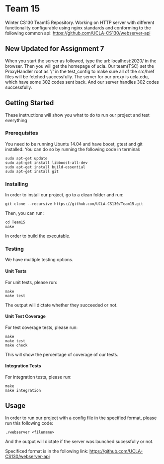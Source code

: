 # Team 15

Winter CS130 Team15 Repository. Working on HTTP server with different functionality configurable using nginx standards and conforming to the following common api:
https://github.com/UCLA-CS130/webserver-api

## New Updated for Assignment 7
When you start the server as followed, type the url: localhost:2020/ in the browser.
Then you will get the homepage of ucla.
Our team(TSC) set the ProxyHandler root as '/' in the test_config to make sure all of the src/href files will be fetched successfully.
The server for our proxy is ucla.edu, which have some 302 codes sent back. And our server handles 302 codes successfully.

## Getting Started

These instructions will show you what to do to run our project and test everything

### Prerequisites

You need to be running Ubuntu 14.04 and have boost, gtest and git installed. You can do so by running the following code in terminal: 

```
sudo apt-get update
sudo apt-get install libboost-all-dev
sudo apt-get install build-essential
sudo apt-get install git
```

### Installing

In order to install our project, go to a clean folder and run:

```
git clone --recursive https://github.com/UCLA-CS130/Team15.git
```
Then, you can run:
```
cd Team15
make
```
In order to build the executable.


### Testing
We have multiple testing options.
#### Unit Tests
For unit tests, please run:
```
make
make test
```
The output will dictate whether they succeeded or not.

#### Unit Test Coverage
For test coverage tests, please run:
```
make
make test
make check
```
This will show the percentage of coverage of our tests.
#### Integration Tests
For integration tests, please run:
```
make
make integration
```

## Usage

In order to run our project with a config file in the specified format, please run this following code:
```
./webserver <filename>
```
And the output will dictate if the server was launched sucessfully or not.

Specificed format is in the following link:
https://github.com/UCLA-CS130/webserver-api

